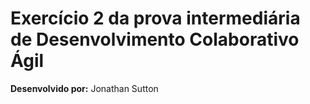 # Exercício 2 da prova intermediária de Desenvolvimento Colaborativo Ágil

**Desenvolvido por:** Jonathan Sutton
